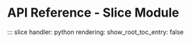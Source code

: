 # API Reference - Slice Module

::: slice
    handler: python
    rendering:
      show_root_toc_entry: false